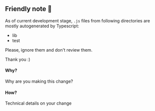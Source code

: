 ## Friendly note 📔
As of current development stage, `.js` files from following directories are mostly autogenerated by Typescript:
- lib
- test

Please, ignore them and don't review them.

Thank you :)

#### Why?
Why are you making this change?

#### How?
Technical details on your change
